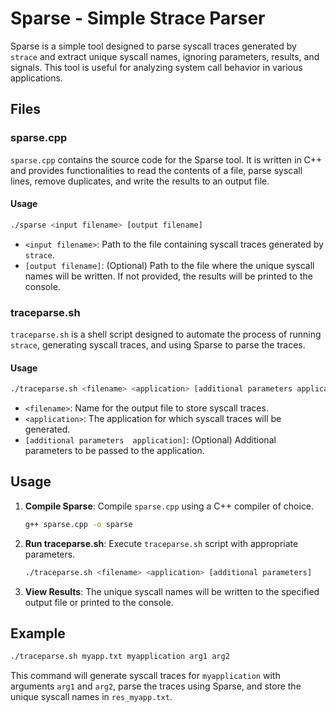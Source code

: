 # Sparse - Simple Strace Parser

Sparse is a simple tool designed to parse syscall traces generated by `strace` and extract unique syscall names, ignoring parameters, results, and signals. This tool is useful for analyzing system call behavior in various applications.

## Files

### sparse.cpp

`sparse.cpp` contains the source code for the Sparse tool. It is written in C++ and provides functionalities to read the contents of a file, parse syscall lines, remove duplicates, and write the results to an output file.

#### Usage

```bash
./sparse <input filename> [output filename]
```

- `<input filename>`: Path to the file containing syscall traces generated by `strace`.
- `[output filename]`: (Optional) Path to the file where the unique syscall names will be written. If not provided, the results will be printed to the console.

### traceparse.sh

`traceparse.sh` is a shell script designed to automate the process of running `strace`, generating syscall traces, and using Sparse to parse the traces.

#### Usage

```bash
./traceparse.sh <filename> <application> [additional parameters application]
```

- `<filename>`: Name for the output file to store syscall traces.
- `<application>`: The application for which syscall traces will be generated.
- `[additional parameters  application]`: (Optional) Additional parameters to be passed to the application.

## Usage

1. **Compile Sparse**: Compile `sparse.cpp` using a C++ compiler of choice.
   ```bash
   g++ sparse.cpp -o sparse
   ```

2. **Run traceparse.sh**: Execute `traceparse.sh` script with appropriate parameters.
   ```bash
   ./traceparse.sh <filename> <application> [additional parameters]
   ```

3. **View Results**: The unique syscall names will be written to the specified output file or printed to the console.

## Example

```bash
./traceparse.sh myapp.txt myapplication arg1 arg2
```

This command will generate syscall traces for `myapplication` with arguments `arg1` and `arg2`, parse the traces using Sparse, and store the unique syscall names in `res_myapp.txt`.
